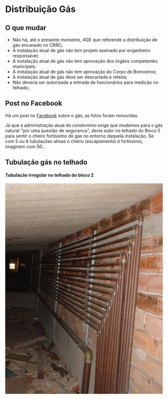 # Distribuição Gás
  
## O que mudar

- Não há, até o presente momento, AGE que referende a distribuição de gás encanado no CRRC;
- A instalação atual de gás não tem projeto assinado por engenheiro responsável;
- A instalação atual de gás não tem aprovação dos órgãos competentes municipais;
- A instalação atual de gás não tem aprovação do Corpo de Bomveiros;
- A instalação atual de gás deve ser descartada e refeita;
- Não deveria ser autorizada a entrada de funcionários para medição no telhado;

## Post no Facebook

Há um post no [Facebook](https://www.facebook.com/groups/544636398932673/) sobre o gás, as fotos foram removidas.

Já que a administração atual do condomínio exige que mudemos para o gás natural "por uma questão de seguranca", devia subir no telhado do Bloco 5 para sentir o cheiro fortíssimo de gás no entorno daquela instalação. Se com 5 ou 6 tubulações ativas o cheiro (escapamento) é fortíssimo, imaginem com 50...

## Tubulação gás no telhado

#### Tubulação irregular no telhado do bloco 2
![tubos gás no telhado bloco 2](/img/gas-b2-laje1.jpg)


